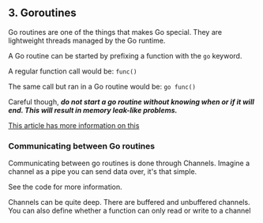 ## 3. Goroutines
Go routines are one of the things that makes Go special.
They are lightweight threads managed by the Go runtime. 

A Go routine can be started by prefixing a function with the ```go``` keyword.

A regular function call would be:
```func()```

The same call but ran in a Go routine would be:
```go func()```

Careful though, ***do not start a go routine without knowing when or if it will end. This will result in memory leak-like problems.***

[This article has more information on this](https://dave.cheney.net/2016/12/22/never-start-a-goroutine-without-knowing-how-it-will-stop)

### Communicating between Go routines
Communicating between go routines is done through Channels. 
Imagine a channel as a pipe you can send data over, it's that simple.

See the code for more information.

Channels can be quite deep. There are buffered and unbuffered channels.
You can also define whether a function can only read or write to a channel